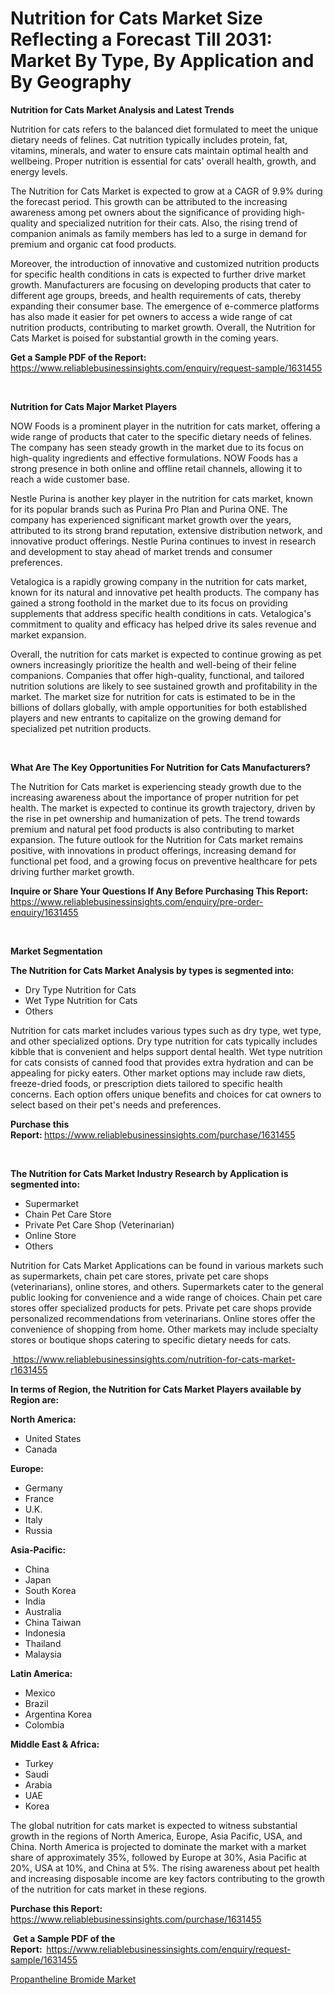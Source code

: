 <p><h1>Nutrition for Cats Market Size Reflecting a Forecast Till 2031: Market By Type, By Application and By Geography</h1></p><p><strong>Nutrition for Cats Market Analysis and Latest Trends</strong></p>
<p><p>Nutrition for cats refers to the balanced diet formulated to meet the unique dietary needs of felines. Cat nutrition typically includes protein, fat, vitamins, minerals, and water to ensure cats maintain optimal health and wellbeing. Proper nutrition is essential for cats' overall health, growth, and energy levels.</p><p>The Nutrition for Cats Market is expected to grow at a CAGR of 9.9% during the forecast period. This growth can be attributed to the increasing awareness among pet owners about the significance of providing high-quality and specialized nutrition for their cats. Also, the rising trend of companion animals as family members has led to a surge in demand for premium and organic cat food products.</p><p>Moreover, the introduction of innovative and customized nutrition products for specific health conditions in cats is expected to further drive market growth. Manufacturers are focusing on developing products that cater to different age groups, breeds, and health requirements of cats, thereby expanding their consumer base. The emergence of e-commerce platforms has also made it easier for pet owners to access a wide range of cat nutrition products, contributing to market growth. Overall, the Nutrition for Cats Market is poised for substantial growth in the coming years.</p></p>
<p><strong>Get a Sample PDF of the Report:&nbsp;</strong> <a href="https://www.reliablebusinessinsights.com/enquiry/request-sample/1631455">https://www.reliablebusinessinsights.com/enquiry/request-sample/1631455</a></p>
<p>&nbsp;</p>
<p><strong>Nutrition for Cats Major Market Players</strong></p>
<p><p>NOW Foods is a prominent player in the nutrition for cats market, offering a wide range of products that cater to the specific dietary needs of felines. The company has seen steady growth in the market due to its focus on high-quality ingredients and effective formulations. NOW Foods has a strong presence in both online and offline retail channels, allowing it to reach a wide customer base.</p><p>Nestle Purina is another key player in the nutrition for cats market, known for its popular brands such as Purina Pro Plan and Purina ONE. The company has experienced significant market growth over the years, attributed to its strong brand reputation, extensive distribution network, and innovative product offerings. Nestle Purina continues to invest in research and development to stay ahead of market trends and consumer preferences.</p><p>Vetalogica is a rapidly growing company in the nutrition for cats market, known for its natural and innovative pet health products. The company has gained a strong foothold in the market due to its focus on providing supplements that address specific health conditions in cats. Vetalogica's commitment to quality and efficacy has helped drive its sales revenue and market expansion.</p><p>Overall, the nutrition for cats market is expected to continue growing as pet owners increasingly prioritize the health and well-being of their feline companions. Companies that offer high-quality, functional, and tailored nutrition solutions are likely to see sustained growth and profitability in the market. The market size for nutrition for cats is estimated to be in the billions of dollars globally, with ample opportunities for both established players and new entrants to capitalize on the growing demand for specialized pet nutrition products.</p></p>
<p>&nbsp;</p>
<p><strong>What Are The Key Opportunities For Nutrition for Cats Manufacturers?</strong></p>
<p><p>The Nutrition for Cats market is experiencing steady growth due to the increasing awareness about the importance of proper nutrition for pet health. The market is expected to continue its growth trajectory, driven by the rise in pet ownership and humanization of pets. The trend towards premium and natural pet food products is also contributing to market expansion. The future outlook for the Nutrition for Cats market remains positive, with innovations in product offerings, increasing demand for functional pet food, and a growing focus on preventive healthcare for pets driving further market growth.</p></p>
<p><strong>Inquire or Share Your Questions If Any Before Purchasing This Report:</strong> <a href="https://www.reliablebusinessinsights.com/enquiry/pre-order-enquiry/1631455">https://www.reliablebusinessinsights.com/enquiry/pre-order-enquiry/1631455</a></p>
<p>&nbsp;</p>
<p><strong>Market Segmentation</strong></p>
<p><strong>The Nutrition for Cats Market Analysis by types is segmented into:</strong></p>
<p><ul><li>Dry Type Nutrition for Cats</li><li>Wet Type Nutrition for Cats</li><li>Others</li></ul></p>
<p><p>Nutrition for cats market includes various types such as dry type, wet type, and other specialized options. Dry type nutrition for cats typically includes kibble that is convenient and helps support dental health. Wet type nutrition for cats consists of canned food that provides extra hydration and can be appealing for picky eaters. Other market options may include raw diets, freeze-dried foods, or prescription diets tailored to specific health concerns. Each option offers unique benefits and choices for cat owners to select based on their pet's needs and preferences.</p></p>
<p><strong>Purchase this Report:&nbsp;</strong><a href="https://www.reliablebusinessinsights.com/purchase/1631455">https://www.reliablebusinessinsights.com/purchase/1631455</a></p>
<p>&nbsp;</p>
<p><strong>The Nutrition for Cats Market Industry Research by Application is segmented into:</strong></p>
<p><ul><li>Supermarket</li><li>Chain Pet Care Store</li><li>Private Pet Care Shop (Veterinarian)</li><li>Online Store</li><li>Others</li></ul></p>
<p><p>Nutrition for Cats Market Applications can be found in various markets such as supermarkets, chain pet care stores, private pet care shops (veterinarians), online stores, and others. Supermarkets cater to the general public looking for convenience and a wide range of choices. Chain pet care stores offer specialized products for pets. Private pet care shops provide personalized recommendations from veterinarians. Online stores offer the convenience of shopping from home. Other markets may include specialty stores or boutique shops catering to specific dietary needs for cats.</p></p>
<p><a href="https://www.reliablebusinessinsights.com/nutrition-for-cats-market-r1631455">&nbsp;https://www.reliablebusinessinsights.com/nutrition-for-cats-market-r1631455</a></p>
<p><strong>In terms of Region, the Nutrition for Cats Market Players available by Region are:</strong></p>
<p>
    <p> <strong> North America: </strong>
        <ul>
            <li>United States</li>
            <li>Canada</li>
        </ul>
        </p> 
    <p> <strong> Europe: </strong>
        <ul>
            <li>Germany</li>
            <li>France</li>
            <li>U.K.</li>
            <li>Italy</li>
            <li>Russia</li>
        </ul>
        </p> 
    <p> <strong> Asia-Pacific: </strong>
        <ul>
            <li>China</li>
            <li>Japan</li>
            <li>South Korea</li>
            <li>India</li>
            <li>Australia</li>
            <li>China Taiwan</li>
            <li>Indonesia</li>
            <li>Thailand</li>
            <li>Malaysia</li>
        </ul>
        </p> 
    <p> <strong> Latin America: </strong>
        <ul>
            <li>Mexico</li>
            <li>Brazil</li>
            <li>Argentina Korea</li>
            <li>Colombia</li>
        </ul>
        </p> 
    <p> <strong> Middle East & Africa: </strong>
        <ul>
            <li>Turkey</li>
            <li>Saudi</li>
            <li>Arabia</li>
            <li>UAE</li>
            <li>Korea</li>
        </ul>
    </p>
    </p>
<p><p>The global nutrition for cats market is expected to witness substantial growth in the regions of North America, Europe, Asia Pacific, USA, and China. North America is projected to dominate the market with a market share of approximately 35%, followed by Europe at 30%, Asia Pacific at 20%, USA at 10%, and China at 5%. The rising awareness about pet health and increasing disposable income are key factors contributing to the growth of the nutrition for cats market in these regions.</p></p>
<p><strong>Purchase this Report: </strong><a href="https://www.reliablebusinessinsights.com/purchase/1631455">https://www.reliablebusinessinsights.com/purchase/1631455</a></p>
<p>&nbsp;<strong>Get a Sample PDF of the Report:&nbsp;&nbsp;</strong><a href="https://www.reliablebusinessinsights.com/enquiry/request-sample/1631455">https://www.reliablebusinessinsights.com/enquiry/request-sample/1631455</a></p>
<p><strong></strong></p>
<p><p><a href="https://www.linkedin.com/pulse/propantheline-bromide-market-emerging-trends-future-prospects-r8x6f">Propantheline Bromide Market</a></p></p>